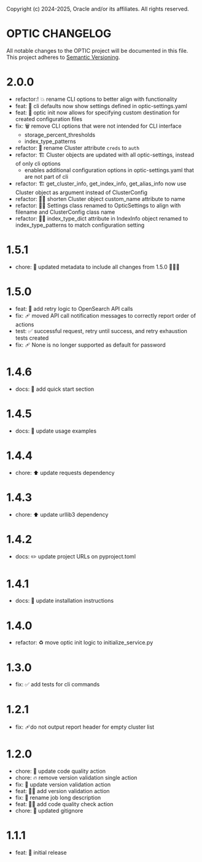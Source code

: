 Copyright (c) 2024-2025, Oracle and/or its affiliates. All rights reserved.

# OPTIC CHANGELOG

All notable changes to the OPTIC project will be documented in
this file. This project adheres to [Semantic Versioning](http://semver.org/).

# 2.0.0
* refactor:! 💥 rename CLI options to better align with functionality
* feat: 🚸 cli defaults now show settings defined in optic-settings.yaml
* feat: 🚸 optic init now allows for specifying custom destination for created configuration files
* fix: 🗑️ remove CLI options that were not intended for CLI interface
  * storage_percent_thresholds
  * index_type_patterns
* refactor: 🚸 rename Cluster attribute `creds` to `auth`
* refactor: 🏗️ Cluster objects are updated with all optic-settings, instead of only cli options
  * enables additional configuration options in optic-settings.yaml that are not part of cli
* refactor: 🏗️ get_cluster_info, get_index_info, get_alias_info now use Cluster object as argument instead of ClusterConfig
* refactor: 🧑‍💻 shorten Cluster object custom_name attribute to name
* refactor: 🧑‍💻 Settings class renamed to OpticSettings to align with filename and ClusterConfig class name 
* refactor: 🧑‍💻 index_type_dict attribute in IndexInfo object renamed to index_type_patterns to match configuration setting


# 1.5.1
* chore: 🔧 updated metadata to include all changes from 1.5.0 🤦🏼‍♂️ 

# 1.5.0
* feat: 🥅 add retry logic to OpenSearch API calls 
* fix: 🩹 moved API call notification messages to correctly report order of actions
* test: ✅ successful request, retry until success, and retry exhaustion tests created
* fix: 🩹 None is no longer supported as default for password

# 1.4.6
* docs: 📝 add quick start section

# 1.4.5
* docs: 📝 update usage examples

# 1.4.4
* chore: ⬆️ update requests dependency

# 1.4.3
* chore: ⬆️ update urllib3 dependency

# 1.4.2
* docs: ✏️ update project URLs on pyproject.toml

# 1.4.1
* docs: 📝 update installation instructions

# 1.4.0
* refactor: ♻️ move optic init logic to initialize_service.py

# 1.3.0
* fix: ✅ add tests for cli commands

# 1.2.1
* fix: 🩹do not output report header for empty cluster list

# 1.2.0
* chore: 👷 update code quality action
* chore: 🔥 remove version validation single action
* fix: 💚 update version validation action
* feat: 👷‍♂️ add version validation action
* fix: 🚚 rename job long description
* feat: 👷‍♂️ add code quality check action
* chore: 🙈 updated gitignore

# 1.1.1
* feat: 🎉 initial release
